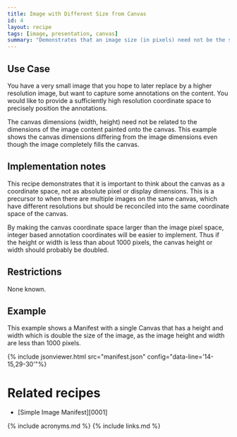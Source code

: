 ```yaml
---
title: Image with Different Size from Canvas
id: 4
layout: recipe
tags: [image, presentation, canvas]
summary: "Demonstrates that an image size (in pixels) need not be the same as the Canvas dimensions (width and height)"
---
```




## Use Case

You have a very small image that you hope to later replace by a higher resolution image, but want to capture some annotations on the content. You would like to provide a sufficiently high resolution coordinate space to precisely position the annotations.

The canvas dimensions (width, height) need not be related to the dimensions of the image content painted onto the canvas. This example shows the canvas dimensions differing from the image dimensions even though the image completely fills the canvas.

## Implementation notes

This recipe demonstrates that it is important to think about the canvas as a coordinate space, not as absolute pixel or display dimensions. This is a precursor to when there are multiple images on the same canvas, which have different resolutions but should be reconciled into the same coordinate space of the canvas. 

By making the canvas coordinate space larger than the image pixel space, integer based annotation coordinates will be easier to implement. Thus if the height or width is less than about 1000 pixels, the canvas height or width should probably be doubled.

## Restrictions

None known.

## Example

This example shows a Manifest with a single Canvas that has a height and width which is double the size of the image, as the image height and width are less than 1000 pixels.

{% include jsonviewer.html src="manifest.json" config="data-line='14-15,29-30'"%}

# Related recipes

* [Simple Image Manifest][0001]

{% include acronyms.md %}
{% include links.md %}
